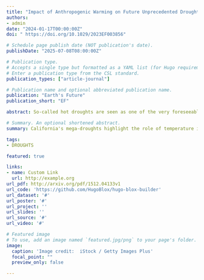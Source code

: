 ```yaml
---
title: "Impact of Anthropogenic Warming on Future Unprecedented Droughts in California: Insights From Multiple Indices and Multi-Model Projections"
authors:
- admin
date: "2024-01-17T00:00:00Z"
doi: " https://doi.org/10.1029/2023EF003856"

# Schedule page publish date (NOT publication's date).
publishDate: "2025-07-08T08:00:00Z"

# Publication type.
# Accepts a single type but formatted as a YAML list (for Hugo requirements).
# Enter a publication type from the CSL standard.
publication_types: ["article-journal"]

# Publication name and optional abbreviated publication name.
publication: "Earth's Future"
publication_short: "EF"

abstract: So-called hot droughts are seen as one of the very foreseeable extremes amid the faster-than-expected pace of global warming. In particular, the western part of North America has been pummeled by severe droughts due to a lack of precipitation as well as record-breaking hot temperatures. This study assesses the joint return period of drought severity and duration using the COordinated Regional Climate Downscaling EXperiment-COmmon Regional Experiment (CORDEX-CORE) simulations over the California domain. Six dynamically downscaled simulations with 25 km resolution are analyzed for the historical (1956–2005) and future (2050–2099) periods, whose warming sensitivities differ based on three global climate models (GCMs) driving two regional climate models (RCMs). Our focus is on estimating the joint probabilities of the drought duration and severity constructed from multiple drought indices such as the Palmer Drought Severity Index (PDSI) (with original temperature (PDSI) and its detrended counterpart (PDSI_detrended)) and Standardized Precipitation Index (SPI). Under the RCP8.5 scenario, an unprecedented level of droughts in terms of both duration and severity is likely to emerge only when the drought is characterized by PDSI. A comparison of PDSI and PDSI_detrended explicitly reveals that the occurrence of severe and prolonged droughts is mainly attributed to the warming trend of temperature. Both PDSI_detrended and SPI, which do not incorporate the warming effect explicitly, barely differentiate the joint distributions from the historical and future simulations. Unlike the PDSI based on water budget, the SPI, based on solely accumulated precipitation, shows a loosely coupled joint structure between the severity and duration of droughts, with marked differences in their marginal distributions.

# Summary. An optional shortened abstract.
summary: California's mega-droughts highlight the role of temperature in creating "hot droughts." Our analysis shows unprecedented drought extremes emerge only when using indices that include temperature effects. Temperature-adjusted projections remain similar to historical patterns, while precipitation-only indices show no future changes. This confirms temperature's critical role—severe droughts will intensify with warming trends even without precipitation changes.

tags:
- DROUGHTS

featured: true

links:
- name: Custom Link
  url: http://example.org
url_pdf: http://arxiv.org/pdf/1512.04133v1
url_code: 'https://github.com/HugoBlox/hugo-blox-builder'
url_dataset: '#'
url_poster: '#'
url_project: ''
url_slides: ''
url_source: '#'
url_video: '#'

# Featured image
# To use, add an image named `featured.jpg/png` to your page's folder. 
image:
  caption: 'Image credit:  iStock / Getty Images Plus'
  focal_point: ""
  preview_only: false

---
```

